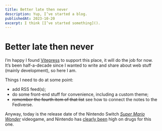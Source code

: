 ```yaml
---
title: Better late then never
description: Yup, I’ve started a blog.
publishedAt: 2023-10-20
excerpt: I think [I’ve started something]().
---
```


# Better late then never

<datetime :date="$frontmatter.publishedAt"/>

I’m happy I found [Vitepress](https://vitepress.dev) to support this place, it will do the job for now. It’s been half-a-decade since I wanted to write and share about web stuff (mainly development), so here I am.

Things I need to do at some point:
- add RSS feed(s);
- do some front-end stuff for convenience, including a custom theme;
- ~~remember the fourth item of that list~~ see how to connect the notes to the Fediverse.

Anyway, today is the release date of the Nintendo Switch [_Super Mario Wonder_](https://supermariobroswonder.nintendo.com/) videogame, and Nintendo has [clearly been](https://www.nintendo.com/us/whatsnew/ask-the-developer-vol-11-super-mario-bros-wonder-part-1/) high on drugs for this one.
